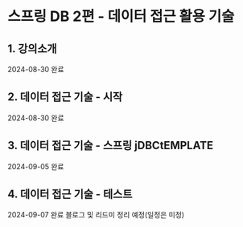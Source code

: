 # 스프링 DB 2편 - 데이터 접근 활용 기술

## 1. 강의소개
2024-08-30 완료

## 2. 데이터 접근 기술 - 시작
2024-08-30 완료

## 3. 데이터 접근 기술 - 스프링 jDBCtEMPLATE
2024-09-05 완료

## 4. 데이터 접근 기술 - 테스트
2024-09-07 완료
블로그 및 리드미 정리 예정(일정은 미정)
